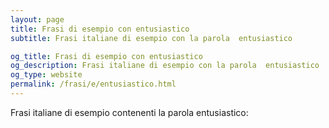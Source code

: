 ```yaml
---
layout: page
title: Frasi di esempio con entusiastico 
subtitle: Frasi italiane di esempio con la parola  entusiastico

og_title: Frasi di esempio con entusiastico 
og_description: Frasi italiane di esempio con la parola  entusiastico
og_type: website
permalink: /frasi/e/entusiastico.html
---
```


Frasi italiane di esempio contenenti la parola entusiastico:


